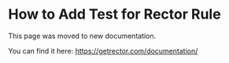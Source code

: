 # How to Add Test for Rector Rule


This page was moved to new documentation.

You can find it here: https://getrector.com/documentation/
